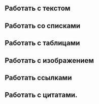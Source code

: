 ## Работать с текстом
## Работать со списками
## Работать с таблицами
## Работать с изображением
## Работать ссылками
## Работать с цитатами.
